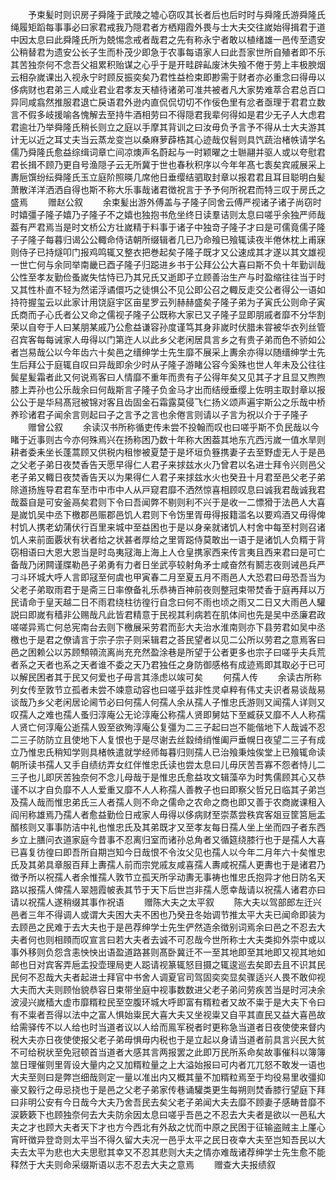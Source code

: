 <!-- { "loadSidebar": true } -->
　　予束髪时则识房子舜隆于武陵之墟心窃叹其长者后也后时时与舜隆氏游舜隆氏绳履矩蹈每事事必曰家君戒我乃隠君者方栖翔霞外畏与士大夫交往嵗始得揖君于道中因太息曰此舜隆氏所为兢惕念戒者哉君之先有称永宁者敢以植绪雄一邑传至遗安公稍替君为遗安公长子生而朴茂少即急于农事每语家人曰此吾家世所自殖者即不乐其苦独奈何不念吾父祖累积贻谋之心乎于是开畦辟畆废沐失飱不倦于劳上丰极腴烟云相杂嵗课出入视永宁时顾反振奕矣乃君性益检束即尠需于财者亦必重念曰得毋以侈病财也君弟三人咸业君业君孝友天植待诸弟可准共被者凡大家势难萃合君总百口异同咸翕然推服君退亡戾语君外逊内直侃侃切切不作佞色里有忿者亟理于君君立数言不假多岐援喻各愧解去至持牛酒相劳曰不得隠君我辈何得如是君少无子人大虑君君逾壮乃举舜隆氏稍长则立之庭以手摩其背训之曰汝毋负予言予不得从士大夫游其计无以近之耳丈夫当云蒸龙变岂以桑麻萝薜梏其心迹哉仅髫则具饩蔬治楮帙请学名儒乃舜隆氏愈益综缉词章亡间凉燠声名蔚起与一时颖曜之士聮翮并驱人或以夸慰君君长揖不顾乃更自号渔隠子云无所冀于世也春秋积序以今年年髙七袠矣宾戚展采上夀巵馔纷纭舜隆氏玉立庭阶照暎几席他日垂缨结驷取封章以报君君且耳目聪明白髪萧散洋洋洒洒自得也斯不称大乐事哉诸君徴祝言于予予何所祝君而特三叹于房氏之盛焉
　　赠赵公叙
　　余束髪出游外傅盖与子隆子同舍云傅严视诸子诸子尚窃时时嬉彊子隆子嬉乃子隆子不之嬉也独抱书危坐终日读羣诘则太息曰嗟乎余独严师哉葢有严君焉当是时文桥公方壮嵗精于料事于诸子中独竒子隆子才曰是可儒竟儒子隆子子隆子每暮归谒公公輙命侍诘朝所缀辑者几已乃命飱已飱辄读夜半倦休枕上甫寐则侍子已持燧叩门报鸡鸣辄又整衣把巻起矣子隆子既才又公速成其才遂以其文雄视一世亡何与余同举南畿已酉子隆子归跽进乡书于公拜公公大喜曰斯不负十年勤训哉公性至孝友勤俭蚤嵗失怙恃已乃其兄氏又逝即孑立顾善治生产与时盈缩往往当于时又其性朴直不轻为然诺浮谲儇巧之徒惧公不见公即公召之輙反走交公者得公一语如持符握玺云以此家计用饶庭宇区亩星罗云列赫赫盛矣子隆子弟为子寅氏公则命子寅氏商而子心氏者公又命之儒视子隆子公既称大家已又子隆子显即朋戚者靡不分华割荣以自夸于人曰某朋某戚乃公愈益谦容孙度谨笃其身非嵗时伏腊未甞被华衣列丝管召宾客每每诫家人毋得以门第迕人以此乡父老闲居具言乡之有贵子弟而色不骄如公者岂易哉公以今年齿六十矣邑之缙绅学士先生靡不展采上夀余亦得以随缙绅学士先生后拜公于庭辄自叹曰异哉即余少时从子隆子游睹公容今奚殊也世人年未及公往往鬓星髪霜者此又何说焉客曰人情靡不重年而贵有子公得年矣又见其子才且显又煦煦膝上弄孙也公乐哉余曰何哉斯言子隆子负金马才出而结绶垂缨上佐明主取封章以报公公于是华舄髙冠被锦对客且齿固金石霜露莫侵飞仁扬义颂声遍宇斯公之乐哉中桥养珍诸君子闻余言则起曰子之言予之言也余倦言则请以子言为祝以介于子隆子
　　赠曾公叙
　　余读汉书所称循吏传未尝不投翰而叹也曰嗟乎斯不负民哉以今睹于近事则古今亦何殊焉兴在扬称困乃数十年称大困葢其地东亢西污嵗一值水旱则耕者委耒坐长蓬蒿顾又供税内租惨被夏楚于是坏垣负簦携妻子去至野虚无人于是邑之父老子弟日夜焚香告天愿早得仁人君子来捄兹水火乃曾君以名进士拜令兴则邑父老子弟又輙日夜焚香告天以为果得仁人君子来捄兹水火也癸丑十月君至邑父老子弟除道扬旌导君君车至市中市中人从戸窥君靡不洒然惊喜相顾叹息曰诚我君哉诚我君哉葢自是可安釜鬲矣君则下令曰吾闻弊不剔则利不兴于是收一二慓猾于法邑人大喜是嵗饥吴中丞下檄郡邑赈郡邑饥人君则下令饬里胥毋得报籍滥名以要鸡酒又毋得俾村饥人携老幼蒲伏行百里来城中至益困也于是以身亲就诸饥人村舍中每至村则召诸饥人来前面覈状有状者给之状甚者厚给之里胥跽侍莫敢出一语于是诸饥人负糈于背窃相语曰大恩大恩当是时岛夷冦海上海上人仓皇携家西来传言夷且西来君曰是可亡备哉乃闭闗谨牒勒邑子弟勇有力者日坐武亭较射角矛士咸奋然有鬭志夜则诫邑兵严刁斗环城大呼人言即冦至何虞也甲寅春二月至夏五月不雨邑人大恐君曰毋恐吾当为父老子弟取雨君于是斋三日率僚备礼乐恭祷百神前夜则整冠束带焚香于庭再拜以万民请命于皇天越二日不雨君绕柱彷徨行自念曰何不雨也顷之雨又二日又大雨邑人驩説曰即嵗有穑非公赐哉凡此皆君精意于民视其利病若在肌体间也先是吴中丞廉君政嗟嗟异焉亡何总宪南台去则下檄展采劳君而彭大夫治水淮南则亦下县劳君如吴中丞檄也于是君之僚请言于宗子宗子则采辑君之荅民望者以见二公所以劳君之意焉客曰邑之困赖公以苏顾顦顇流离尚充充然盈涂巷是所望于公者更多也宗子曰嗟乎夫兵荒者系之天者也系之天者谁不委之天乃君独任之身防御感格有成迹焉即其取必于已可以解民困者其于民又何爱也子毋言其涤虑以竢可矣
　　何孺人传
　　余读古所称列女传至敦节立孤者未尝不竦意动容也曰嗟乎兹非性灵卓粹有伟丈夫识者易谈哉易谈哉乃乡父老闲居论阃节必曰何孺人何孺人余从孺人子惟忠氏游则又闻孺人详则又叹孺人之难也孺人蚤归淳庵公无论淳庵公称孺人贤即舅姑下至臧获又靡不人人称孺人贤亡何淳庵公逝孺人毁至欲殉淳庵公复彊为二三子起曰岂不能偕地下人哉诚不忍二三子防防立且使地下人复恨也于是尽谢去丝縠绮绡惟阖戸垂幌日夜望二三子有成立乃惟忠氏稍知学则具楮帙遣就学经师每暮归则孺人已治飱秉烛俟堂上已飱辄命读朝所读书孺人又手自绩纺弄女红伴惟忠氏读也尝太息曰儿毋厌苦吾寡不怨者恃儿二三子也儿即厌苦独奈何不念儿母哉于是惟忠氏愈益攻文辑藻卒为时隽儒顾其心又恭谨不以才自负靡不人人爱重又靡不人人称孺人善教子也曰即察父哲兄日临其子弟岂及孺人哉而惟忠弟氏三人者孺人则不命之儒命之农命之商也即又善于农商嵗课租入阎闬称雄焉乃孺人者愈益勤俭日戒家人毋得以侈病财至崇蒸尝秩宾客爼豆筐筥巵盂醑核则又事事防洁中礼也惟忠氏及其弟既才又至孝友每日孺人坐上坐而四子者东西乡立上膳问衣道家庭今昔事不忍离归室而诸孙总角者又循筵绕膝行也于是孺人大喜已喜复彷徨曰即吾所自期岂知今日哉恨不令汝父见也孺人以今年二月年六十矣惟忠氏及其弟具章服百拜上夀孺人前而宗党戚友咸喜孺人夀咸祝孺人更夀也于是诸君乃徴予所以祝孺人者余惟孺人敦节立孤天所孚动夀无事祷也惟忠氏抱异才他日防名天路以报孺人俾孺人翠翘霞帔表其节于天下后世岂非孺人愿幸哉请以祝孺人诸君亦曰请以祝孺人遂稍缀其事作祝语
　　赠陈大夫之太平叙
　　陈大夫以驾部郎左迁兴邑者三年不得调人或谓大夫困大夫不困也乃癸丑冬始调节推太平大夫已闻命即装为去顾邑之民难于去大夫也于是邑荐绅学士先生俨然造余徴别词焉余曰邑之不忍去大夫者何也则相頋而叹宣言曰若大夫者去诚不可忍哉今世所称士大夫类抑外崇中或以事外移则负怨含恚怏怏出语盈道路甚则髙卧冀迁不一至其地即至其地即又视其地如邮也日对宾客弄巵盂投壶理局吏人跽请视篆辄怒目摄之辄逡巡去矣即去且不识其民民何不忍哉大夫者起进士拜官中书舍人调夏官司驾固奕奕显矣骤适兴人畏不敢仰视大夫而大夫则顾怡貌恭容日束带坐庭中视事数数进父老子弟问劳疾苦当是时河决余波浸兴嵗穑大虚市靡糈粒民至空腹环城大呼即富有糈粒者又故不粜于是大夫下令曰有不粜者吾得以法中之富人惧始粜民大喜大夫又坐视粜又自平其直民又益大喜邑故给需驿传不以人给也时当道者议以人给而鳯军税者时更称急当道者日夜使使来督内税大夫亦日夜使使报父老子弟毋惧毋内税也于是立起以身请当道者前具言兴民大贫不可给税状至免冠顿首当道者大感其言两报罢之此即万民所系命矣故事催科以簿簿筮日理催则里胥设大量内之又加糈粒量之上大溢始报曰可内者兀兀怒不敢发一语也大夫至则曰是弊岂细哉则定一量以准出内又概其量不加糈粒焉至于均役易里收彊抑豪又毅行之毋忌挠也于是邑之父老子弟家传巷诵驩类更生每朔则焚香膝行望庭下拜曰非明公安有今日哉今大夫乃舍吾民去矣父老子弟闻大夫去靡不顾妻子感畴昔靡不涙簌簌下也顾独奈何去大夫防余因太息曰嗟乎吾邑之不忍去大夫者是欲以一邑私大夫之才也顾大夫者天下才也方今西北有外敌之忧而中原之民困于征输盗贼主上厪心宵旰徴异登竒则太平当不得久留大夫况一邑乎太平之民日夜幸大夫至岂知吾民以大夫去太平为悲也大夫思慰其幸又不忍其悲则大夫之情亦难哉诸荐绅学士先生愈不能释然于大夫则命采缀斯语以志不忍去大夫之意焉
　　赠查大夫报绩叙
